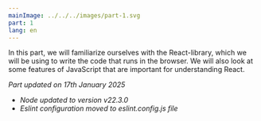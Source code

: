 ```yaml
---
mainImage: ../../../images/part-1.svg
part: 1
lang: en
---
```


<div class="intro">

In this part, we will familiarize ourselves with the React-library, which we will be using to write the code that runs in the browser. We will also look at some features of JavaScript that are important for understanding React.

<i>Part updated on 17th January 2025</i>
- <i>Node updated to version v22.3.0</i>
- <i>Eslint configuration moved to eslint.config.js file</i>

</div>
